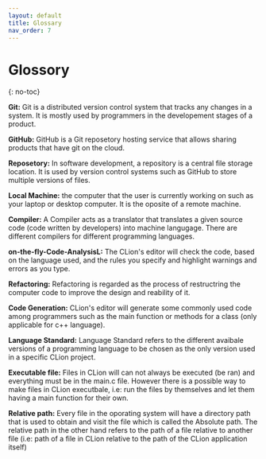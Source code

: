 ```yaml
---
layout: default
title: Glossary
nav_order: 7
---
```


# Glossory
{: no-toc}

**Git:** Git is a distributed version control system that tracks any changes in a system. It is mostly used by programmers in the developement stages of a product.

**GitHub:** GitHub is a Git reposetory hosting service that allows sharing products that have git on the cloud.

**Reposetory:** In software development, a repository is a central file storage location. It is used by version control systems such as GitHub to store multiple versions of files.

**Local Machine:** the computer that the user is currently working on such as your laptop or desktop computer. It is the oposite of a remote machine.

**Compiler:** A Compiler acts as a translator that translates a given source code (code written by developers) into machine langugage. There are different compilers for different programming languages.

**on-the-fly-Code-AnalysisL:** The CLion's editor will check the code, based on the language used, and the rules you specify and highlight warnings and errors as you type.

**Refactoring:** Refactoring is regarded as the process of restructring the computer code to improve the design and reability of it.

**Code Generation:** CLion's editor will generate some commonly used code among programmers such as the main function or methods for a class (only applicable for c++ language).

**Language Standard:** Language Standard refers to the different avaibale versions of a programming language to be chosen as the only version used in a specific CLion project.

**Executable file:** Files in CLion will can not always be executed (be ran) and everything must be in the main.c file. However there is a possible way to make files in CLion executbale, i.e: run the files by themselves and let them having a main function for their own.

 **Relative path:** Every file in the oporating system will have a directory path that is used to obtain and visit the file which is called the Absolute path. The relative path in the other hand refers to the path of a file relative to another file (i.e: path of a file in CLion relative to the path of the CLion application itself)

